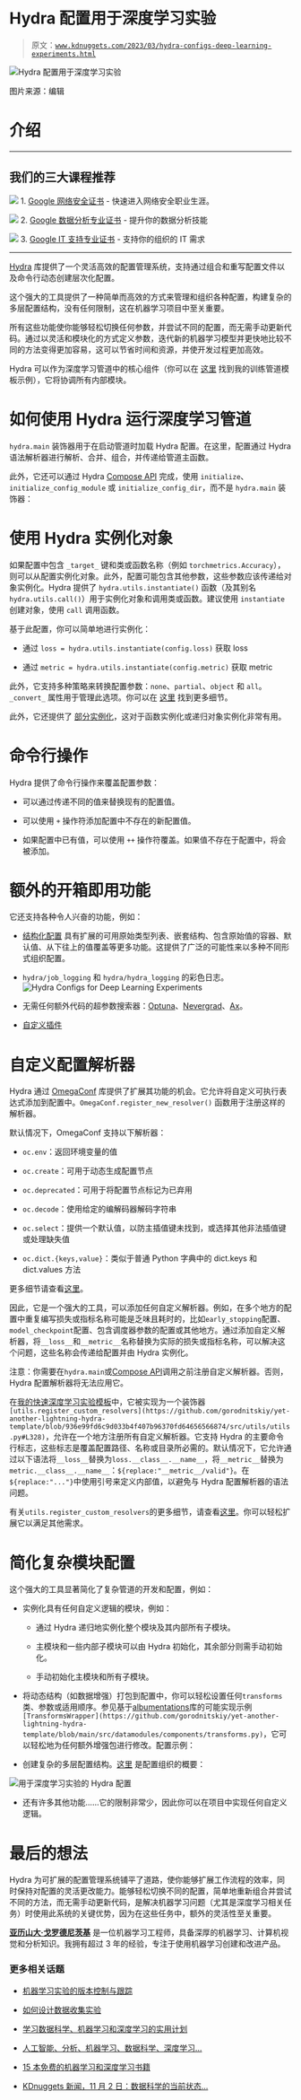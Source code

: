 # Hydra 配置用于深度学习实验

> 原文：[`www.kdnuggets.com/2023/03/hydra-configs-deep-learning-experiments.html`](https://www.kdnuggets.com/2023/03/hydra-configs-deep-learning-experiments.html)

![Hydra 配置用于深度学习实验](img/3d7fd4a04d43dda2ce0149de4fc8a75b.png)

图片来源：编辑

# 介绍

* * *

## 我们的三大课程推荐

![](img/0244c01ba9267c002ef39d4907e0b8fb.png) 1\. [Google 网络安全证书](https://www.kdnuggets.com/google-cybersecurity) - 快速进入网络安全职业生涯。

![](img/e225c49c3c91745821c8c0368bf04711.png) 2\. [Google 数据分析专业证书](https://www.kdnuggets.com/google-data-analytics) - 提升你的数据分析技能

![](img/0244c01ba9267c002ef39d4907e0b8fb.png) 3\. [Google IT 支持专业证书](https://www.kdnuggets.com/google-itsupport) - 支持你的组织的 IT 需求

* * *

[Hydra](https://github.com/facebookresearch/hydra) 库提供了一个灵活高效的配置管理系统，支持通过组合和重写配置文件以及命令行动态创建层次化配置。

这个强大的工具提供了一种简单而高效的方式来管理和组织各种配置，构建复杂的多层配置结构，没有任何限制，这在机器学习项目中至关重要。

所有这些功能使你能够轻松切换任何参数，并尝试不同的配置，而无需手动更新代码。通过以灵活和模块化的方式定义参数，迭代新的机器学习模型并更快地比较不同的方法变得更加容易，这可以节省时间和资源，并使开发过程更加高效。

Hydra 可以作为深度学习管道中的核心组件（你可以在 [这里](https://github.com/gorodnitskiy/yet-another-lightning-hydra-template) 找到我的训练管道模板示例），它将协调所有内部模块。

# 如何使用 Hydra 运行深度学习管道

`hydra.main` 装饰器用于在启动管道时加载 Hydra 配置。在这里，配置通过 Hydra 语法解析器进行解析、合并、组合，并传递给管道主函数。

此外，它还可以通过 Hydra [Compose API](https://hydra.cc/docs/advanced/compose_api) 完成，使用 `initialize`、`initialize_config_module` 或 `initialize_config_dir`，而不是 `hydra.main` 装饰器：

# 使用 Hydra 实例化对象

如果配置中包含 `_target_` 键和类或函数名称（例如 `torchmetrics.Accuracy`），则可以从配置实例化对象。此外，配置可能包含其他参数，这些参数应该传递给对象实例化。Hydra 提供了 `hydra.utils.instantiate()` 函数（及其别名 `hydra.utils.call()`）用于实例化对象和调用类或函数。建议使用 `instantiate` 创建对象，使用 `call` 调用函数。

基于此配置，你可以简单地进行实例化：

+   通过 `loss = hydra.utils.instantiate(config.loss)` 获取 loss

+   通过 `metric = hydra.utils.instantiate(config.metric)` 获取 metric

此外，它支持多种策略来转换配置参数：`none`、`partial`、`object` 和 `all`。`_convert_` 属性用于管理此选项。你可以在 [这里](https://hydra.cc/docs/advanced/instantiate_objects/overview/#parameter-conversion-strategies) 找到更多细节。

此外，它还提供了 [部分实例化](https://hydra.cc/docs/advanced/instantiate_objects/overview/#partial-instantiation)，这对于函数实例化或递归对象实例化非常有用。

# 命令行操作

Hydra 提供了命令行操作来覆盖配置参数：

+   可以通过传递不同的值来替换现有的配置值。

+   可以使用 `+` 操作符添加配置中不存在的新配置值。

+   如果配置中已有值，可以使用 `++` 操作符覆盖。如果值不存在于配置中，将会被添加。

# 额外的开箱即用功能

它还支持各种令人兴奋的功能，例如：

+   [结构化配置](https://hydra.cc/docs/tutorials/structured_config/schema/) 具有扩展的可用原始类型列表、嵌套结构、包含原始值的容器、默认值、从下往上的值覆盖等更多功能。这提供了广泛的可能性来以多种不同形式组织配置。

+   `hydra/job_logging` 和 `hydra/hydra_logging` 的彩色日志。![Hydra Configs for Deep Learning Experiments](img/348349dfcdfe88e06ca2407a380c1789.png)

+   无需任何额外代码的超参数搜索器：[Optuna](https://hydra.cc/docs/plugins/optuna_sweeper/)、[Nevergrad](https://hydra.cc/docs/plugins/nevergrad_sweeper/)、[Ax](https://hydra.cc/docs/plugins/ax_sweeper/)。

+   [自定义插件](https://hydra.cc/docs/advanced/plugins/develop/)

# 自定义配置解析器

Hydra 通过 [OmegaConf](https://omegaconf.readthedocs.io/) 库提供了扩展其功能的机会。它允许将自定义可执行表达式添加到配置中。`OmegaConf.register_new_resolver()` 函数用于注册这样的解析器。

默认情况下，OmegaConf 支持以下解析器：

+   `oc.env`：返回环境变量的值

+   `oc.create`：可用于动态生成配置节点

+   `oc.deprecated`：可用于将配置节点标记为已弃用

+   `oc.decode`：使用给定的编解码器解码字符串

+   `oc.select`：提供一个默认值，以防主插值键未找到，或选择其他非法插值键或处理缺失值

+   `oc.dict.{keys,value}`：类似于普通 Python 字典中的 dict.keys 和 dict.values 方法

更多细节请查看[这里](https://omegaconf.readthedocs.io/en/2.1_branch/custom_resolvers.html#built-in-resolvers)。

因此，它是一个强大的工具，可以添加任何自定义解析器。例如，在多个地方的配置中重复编写损失或指标名称可能是乏味且耗时的，比如`early_stopping`配置、`model_checkpoint`配置、包含调度器参数的配置或其他地方。通过添加自定义解析器，将`__loss__`和`__metric__`名称替换为实际的损失或指标名称，可以解决这个问题，这些名称会传递给配置并由 Hydra 实例化。

注意：你需要在`hydra.main`或[Compose API](https://hydra.cc/docs/advanced/compose_api)调用之前注册自定义解析器。否则，Hydra 配置解析器将无法应用它。

在[我的快速深度学习实验模板](https://github.com/gorodnitskiy/yet-another-lightning-hydra-template)中，它被实现为一个装饰器`[utils.register_custom_resolvers](https://github.com/gorodnitskiy/yet-another-lightning-hydra-template/blob/936e99fd6c9d033b4f407b96370fd64656566874/src/utils/utils.py#L328)`，允许在一个地方注册所有自定义解析器。它支持 Hydra 的主要命令行标志，这些标志是覆盖配置路径、名称或目录所必需的。默认情况下，它允许通过以下语法将`__loss__`替换为`loss.__class__.__name__`，将`__metric__`替换为`metric.__class__.__name__`：`${replace:"__metric__/valid"}`。在`${replace:"..."}`中使用引号来定义内部值，以避免与 Hydra 配置解析器的语法问题。

有关`utils.register_custom_resolvers`的更多细节，请查看[这里](https://github.com/gorodnitskiy/yet-another-lightning-hydra-template/blob/936e99fd6c9d033b4f407b96370fd64656566874/src/utils/utils.py#L328)。你可以轻松扩展它以满足其他需求。

# 简化复杂模块配置

这个强大的工具显著简化了复杂管道的开发和配置，例如：

+   实例化具有任何自定义逻辑的模块，例如：

    +   通过 Hydra 递归地实例化整个模块及其内部所有子模块。

    +   主模块和一些内部子模块可以由 Hydra 初始化，其余部分则需手动初始化。

    +   手动初始化主模块和所有子模块。

+   将动态结构（如数据增强）打包到配置中，你可以轻松设置任何`transforms`类、参数或适用顺序。参见基于[albumentations](https://albumentations.ai)库的可能实现示例`[TransformsWrapper](https://github.com/gorodnitskiy/yet-another-lightning-hydra-template/blob/main/src/datamodules/components/transforms.py)`，它可以轻松地为任何额外增强包进行修改。配置示例：

+   创建复杂的多层配置结构。[这里](https://github.com/gorodnitskiy/yet-another-lightning-hydra-template/tree/main/configs) 是配置组织的概要：

![用于深度学习实验的 Hydra 配置](img/4eb82c6b41564e1642817c4c173dc668.png)

+   还有许多其他功能……它的限制非常少，因此你可以在项目中实现任何自定义逻辑。

# 最后的想法

Hydra 为可扩展的配置管理系统铺平了道路，使你能够扩展工作流程的效率，同时保持对配置的灵活更改能力。能够轻松切换不同的配置，简单地重新组合并尝试不同的方法，而无需手动更新代码，是解决机器学习问题（尤其是深度学习相关任务）时使用此系统的关键优势，因为在这些任务中，额外的灵活性至关重要。

**[亚历山大·戈罗德尼茨基](http://linkedin.com/in/gorodnitskiy/)** 是一位机器学习工程师，具备深厚的机器学习、计算机视觉和分析知识。我拥有超过 3 年的经验，专注于使用机器学习创建和改进产品。

### 更多相关话题

+   [机器学习实验的版本控制与跟踪](https://www.kdnuggets.com/2021/12/versioning-machine-learning-experiments-tracking.html)

+   [如何设计数据收集实验](https://www.kdnuggets.com/2022/04/design-experiments-data-collection.html)

+   [学习数据科学、机器学习和深度学习的实用计划](https://www.kdnuggets.com/2023/01/mwiti-solid-plan-learning-data-science-machine-learning-deep-learning.html)

+   [人工智能、分析、机器学习、数据科学、深度学习…](https://www.kdnuggets.com/2021/12/developments-predictions-ai-machine-learning-data-science-research.html)

+   [15 本免费的机器学习和深度学习书籍](https://www.kdnuggets.com/2022/10/15-free-machine-learning-deep-learning-books.html)

+   [KDnuggets 新闻，11 月 2 日：数据科学的当前状态…](https://www.kdnuggets.com/2022/n43.html)
